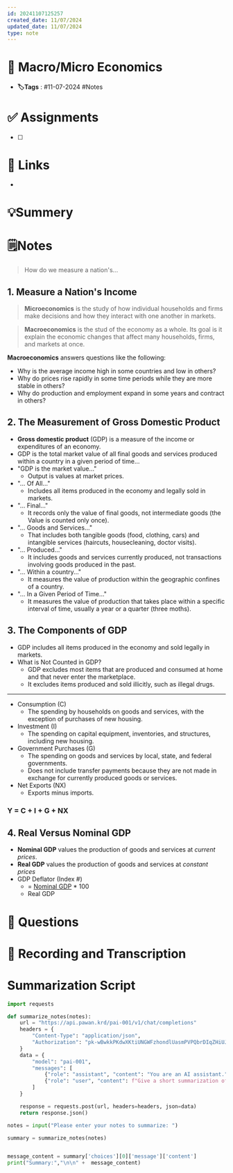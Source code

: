 ```yaml
---
id: 20241107125257
created_date: 11/07/2024
updated_date: 11/07/2024
type: note
---
```


# 📅 Macro/Micro Economics
- **🏷️Tags** : #11-07-2024 #Notes 

# ✅ Assignments
- [ ]  

# 🔗 Links
-

# 💡Summery


# 🗒️Notes

> How do we measure a nation's...

## 1. Measure a Nation's Income

> **Microeconomics** is the study of how individual households and firms make decisions and how they interact with one another in markets. 

> **Macroeconomics** is the stud of the economy as a whole. Its goal is it explain the economic changes that affect many households, firms, and markets at once. 

**Macroeconomics** answers questions like the following: 
- Why is the average income high in some countries and low in others? 
- Why do prices rise rapidly in some time periods while they are more stable in others? 
- Why do production and employment expand in some years and contract in others? 

## 2. The Measurement of Gross Domestic Product
- **Gross domestic product** (GDP) is a measure of the income or expenditures of an economy. 
- GDP is the total market value of all final goods and services produced within a country in a given period of time...
- "GDP is the market value..." 
	- Output is values at market prices. 
- "... Of All..." 
	- Includes all items produced in the economy and legally sold in markets. 
- "... Final..."
	- It records only the value of final goods, not intermediate goods (the Value is counted only once).   
- "... Goods and Services..." 
	- That includes both tangible goods (food, clothing, cars) and intangible services (haircuts, housecleaning, doctor visits). 
- "... Produced..." 
	- It includes goods and services currently produced, not transactions involving goods produced in the past. 
- "... Within a country..." 
	- It measures the value of production within the geographic confines of a country. 
- "... In a Given Period of Time..." 
	- It measures the value of production that takes place within a specific interval of time, usually a year or a quarter (three moths). 

## 3. The Components of GDP
- GDP includes all items produced in the economy and sold legally in markets.
- What is Not Counted in GDP?
	- GDP excludes most items that are produced and consumed at home and that never enter the marketplace. 
	- It excludes items produced and sold illicitly, such as illegal drugs. 
--- 
- Consumption (C)
	- The spending by households on goods and services, with the exception of purchases of new housing. 
- Investment (I)
	- The spending on capital equipment, inventories, and structures, including new housing. 
- Government Purchases (G) 
	- The spending on goods and services by local, state, and federal governments.
	- Does not include transfer payments because they are not made in exchange for currently produced goods or services. 
- Net Exports (NX) 
	- Exports minus imports. 
### **Y = C + I + G + NX**

## 4. Real Versus Nominal GDP
- **Nominal GDP** values the production of goods and services at *current prices*. 
- **Real GDP** values the production of goods and services at *constant prices*
- GDP Deflator (Index #) 
	- = <u>Nominal GDP</u> * 100 
	- Real GDP
# 🧠 Questions

# 💬 Recording and Transcription


 

# Summarization Script
```python
import requests

def summarize_notes(notes):
    url = "https://api.pawan.krd/pai-001/v1/chat/completions"
    headers = {
        "Content-Type": "application/json",
        "Authorization": "pk-wBwkkPKdwXKtiUNGWFzhondlUasmPVPQbrDIqZHiUJMXSRUA"
    }
    data = {
        "model": "pai-001",
        "messages": [
            {"role": "assistant", "content": "You are an AI assistant."},
            {"role": "user", "content": f"Give a short summarization of the following notes in 2 sentences with proper indentation: {notes}"}
        ]
    }

    response = requests.post(url, headers=headers, json=data)
    return response.json()

notes = input("Please enter your notes to summarize: ")

summary = summarize_notes(notes)


message_content = summary['choices'][0]['message']['content']
print("Summary:","\n\n" +  message_content)

```